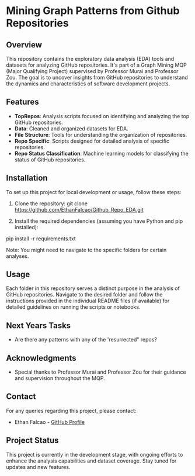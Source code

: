 # Mining Graph Patterns from Github Repositories 

## Overview
This repository contains the exploratory data analysis (EDA) tools and datasets for analyzing GitHub repositories. It's part of a Graph Mining MQP (Major Qualifying Project) supervised by Professor Murai and Professor Zou. The goal is to uncover insights from GitHub repositories to understand the dynamics and characteristics of software development projects.

## Features
- **TopRepos**: Analysis scripts focused on identifying and analyzing the top GitHub repositories.
- **Data**: Cleaned and organized datasets for EDA.
- **File Structure**: Tools for understanding the organization of repositories.
- **Repo Specific**: Scripts designed for detailed analysis of specific repositories.
- **Repo Status Classification**: Machine learning models for classifying the status of GitHub repositories.

## Installation
To set up this project for local development or usage, follow these steps:
1. Clone the repository:
git clone https://github.com/EthanFalcao/Github_Repo_EDA.git

2. Install the required dependencies (assuming you have Python and pip installed):

pip install -r requirements.txt

Note: You might need to navigate to the specific folders for certain analyses.

## Usage
Each folder in this repository serves a distinct purpose in the analysis of GitHub repositories. Navigate to the desired folder and follow the instructions provided in the individual README files (if available) for detailed guidelines on running the scripts or notebooks.

## Next Years Tasks
 * Are there any patterns with any of the 'resurrected" repos? 


## Acknowledgments
- Special thanks to Professor Murai and Professor Zou for their guidance and supervision throughout the MQP.

## Contact
For any queries regarding this project, please contact:

- Ethan Falcao - [GitHub Profile](https://github.com/EthanFalcao)

## Project Status
This project is currently in the development stage, with ongoing efforts to enhance the analysis capabilities and dataset coverage. Stay tuned for updates and new features.
